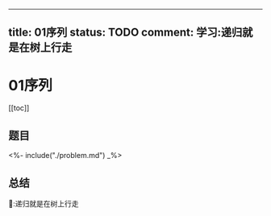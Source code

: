 ----
title: 01序列
status: TODO
comment: 学习:递归就是在树上行走
----

# 01序列

[[toc]]

## 题目

<%- include("./problem.md") _%>

## 总结

📝:递归就是在树上行走


